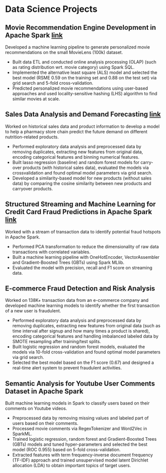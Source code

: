 # Data Science Projects

## Movie Recommendation Engine Development in Apache Spark [link][1]
Developed a machine learning pipeline to generate personalized movie recommendations on the small MovieLens (100k) dataset. 
* Built data ETL and conducted online analysis processing (OLAP) (such as rating distribution wrt. movie category) using Spark SQL. 
* Implemented the alternative least square (ALS) model and selected the best model (RSME 0.59 on the training set and 0.88 on the test set) via grid search and 5-fold cross-validation. 
* Predicted personalized movie recommendations using user-based approaches and used locality-sensitive hashing (LHS) algorithm to find similar movies at scale. 

## Sales Data Analysis and Demand Forecasting [link][2]
Worked on historical sales data and product information to develop a model to help a pharmacy store chain predict the future demand on different nutrition-related products. 
* Performed exploratory data analysis and preprocessed data by removing duplicates, extracting new features from original data, encoding categorical features and binning numerical features. 
* Built lasso regression (baseline) and random forest models for carry-over products (with historical sales data), evaluated the models via crossvalidation and found optimal model parameters via grid search. 
* Developed a similarity-based model for new products (without sales data) by comparing the cosine similarity between new products and carryover products. 

## Structured Streaming and Machine Learning for Credit Card Fraud Predictions in Apache Spark [link][3]                                 
Worked with a stream of transaction data to identify potential fraud hotspots in Apache Spark. 
* Performed PCA transformation to reduce the dimensionality of raw data transactions with correlated variables. 
* Built a machine learning pipeline with OneHotEncoder, VectorAssembler and Gradient-Boosted Trees (GBTs) using Spark MLlib. 
* Evaluated the model with precision, recall and F1 score on streaming data. 

## E-commerce Fraud Detection and Risk Analysis                                                                                         
Worked on 138K+ transaction data from an e-commerce company and developed machine learning models to identify whether the first transaction of a new user is fraudulent. 
* Performed exploratory data analysis and preprocessed data by removing duplicates, extracting new features from original data (such as time interval after signup and how many times a product is shared), encoding categorical features and handling imbalanced labeled data by SMOTE resampling after training/test splits. 
* Built logistic regression and random forest models, evaluated the models via 10-fold cross-validation and found optimal model parameters via grid search. 
* Selected the best model based on the F1 score (0.67) and designed a real-time alert system to prevent fraudulent activities. 

## Semantic Analysis for Youtube User Comments Dataset in Apache Spark                                                                   
Built machine learning models in Spark to classify users based on their comments on Youtube videos. 
* Preprocessed data by removing missing values and labeled part of users based on their comments. 
* Processed movie comments via RegexTokenizer and Word2Vec in SparkML. 
* Trained logistic regression, random forest and Gradient-Boosted Trees (GBTs) models and tuned hyper-parameters and selected the best model (ROC 0.955) based on 5-fold cross-validation. 
* Extracted features with term frequency-inverse document frequency (TF-IDF) approach and trained unsupervised model latent Dirichlet allocation (LDA) to obtain important topics of target users. 



[1]:  https://databricks-prod-cloudfront.cloud.databricks.com/public/4027ec902e239c93eaaa8714f173bcfc/4149976063988086/2093161739916212/2021872520586646/latest.html "ALS"
[2]: https://colab.research.google.com/drive/1jOAkoe1rdKBhjgyeuWcqtzb2HItFM_5z
[3]: https://databricks-prod-cloudfront.cloud.databricks.com/public/4027ec902e239c93eaaa8714f173bcfc/4149976063988086/1393348256214161/2021872520586646/latest.html
